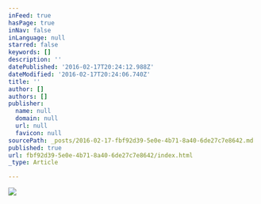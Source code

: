 ```yaml
---
inFeed: true
hasPage: true
inNav: false
inLanguage: null
starred: false
keywords: []
description: ''
datePublished: '2016-02-17T20:24:12.988Z'
dateModified: '2016-02-17T20:24:06.740Z'
title: ''
author: []
authors: []
publisher:
  name: null
  domain: null
  url: null
  favicon: null
sourcePath: _posts/2016-02-17-fbf92d39-5e0e-4b71-8a40-6de27c7e8642.md
published: true
url: fbf92d39-5e0e-4b71-8a40-6de27c7e8642/index.html
_type: Article

---
```

![](https://the-grid-user-content.s3-us-west-2.amazonaws.com/38b08389-0693-4c55-9bac-e2e03dcf27c9.JPG)